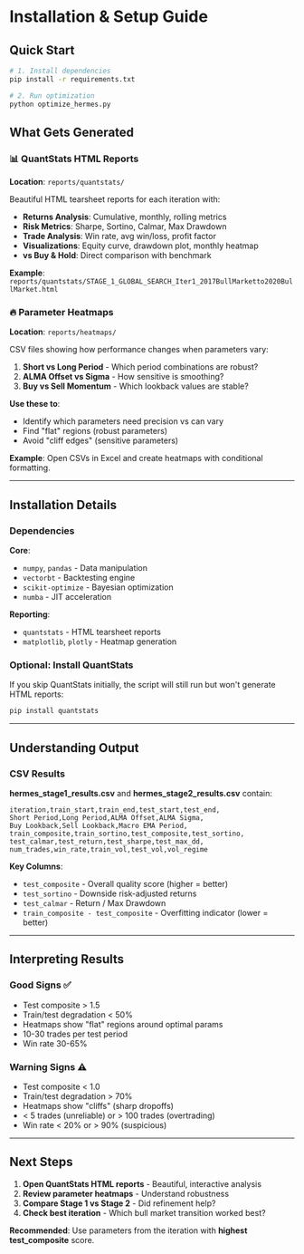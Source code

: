 # Installation & Setup Guide

## Quick Start

```bash
# 1. Install dependencies
pip install -r requirements.txt

# 2. Run optimization
python optimize_hermes.py
```

## What Gets Generated

### 📊 QuantStats HTML Reports

**Location**: `reports/quantstats/`

Beautiful HTML tearsheet reports for each iteration with:

- **Returns Analysis**: Cumulative, monthly, rolling metrics
- **Risk Metrics**: Sharpe, Sortino, Calmar, Max Drawdown
- **Trade Analysis**: Win rate, avg win/loss, profit factor
- **Visualizations**: Equity curve, drawdown plot, monthly heatmap
- **vs Buy & Hold**: Direct comparison with benchmark

**Example**: `reports/quantstats/STAGE_1_GLOBAL_SEARCH_Iter1_2017BullMarketto2020BullMarket.html`

### 🔥 Parameter Heatmaps

**Location**: `reports/heatmaps/`

CSV files showing how performance changes when parameters vary:

1. **Short vs Long Period** - Which period combinations are robust?
2. **ALMA Offset vs Sigma** - How sensitive is smoothing?
3. **Buy vs Sell Momentum** - Which lookback values are stable?

**Use these to**:

- Identify which parameters need precision vs can vary
- Find "flat" regions (robust parameters)
- Avoid "cliff edges" (sensitive parameters)

**Example**: Open CSVs in Excel and create heatmaps with conditional formatting.

---

## Installation Details

### Dependencies

**Core**:

- `numpy`, `pandas` - Data manipulation
- `vectorbt` - Backtesting engine
- `scikit-optimize` - Bayesian optimization
- `numba` - JIT acceleration

**Reporting**:

- `quantstats` - HTML tearsheet reports
- `matplotlib`, `plotly` - Heatmap generation

### Optional: Install QuantStats

If you skip QuantStats initially, the script will still run but won't generate HTML reports:

```bash
pip install quantstats
```

---

## Understanding Output

### CSV Results

**hermes_stage1_results.csv** and **hermes_stage2_results.csv** contain:

```csv
iteration,train_start,train_end,test_start,test_end,
Short Period,Long Period,ALMA Offset,ALMA Sigma,
Buy Lookback,Sell Lookback,Macro EMA Period,
train_composite,train_sortino,test_composite,test_sortino,
test_calmar,test_return,test_sharpe,test_max_dd,
num_trades,win_rate,train_vol,test_vol,vol_regime
```

**Key Columns**:

- `test_composite` - Overall quality score (higher = better)
- `test_sortino` - Downside risk-adjusted returns
- `test_calmar` - Return / Max Drawdown
- `train_composite - test_composite` - Overfitting indicator (lower = better)

---

## Interpreting Results

### Good Signs ✅

- Test composite > 1.5
- Train/test degradation < 50%
- Heatmaps show "flat" regions around optimal params
- 10-30 trades per test period
- Win rate 30-65%

### Warning Signs ⚠️

- Test composite < 1.0
- Train/test degradation > 70%
- Heatmaps show "cliffs" (sharp dropoffs)
- < 5 trades (unreliable) or > 100 trades (overtrading)
- Win rate < 20% or > 90% (suspicious)

---

## Next Steps

1. **Open QuantStats HTML reports** - Beautiful, interactive analysis
2. **Review parameter heatmaps** - Understand robustness
3. **Compare Stage 1 vs Stage 2** - Did refinement help?
4. **Check best iteration** - Which bull market transition worked best?

**Recommended**: Use parameters from the iteration with **highest test_composite** score.
